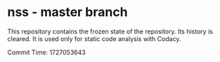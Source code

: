 # nss - master branch

This repository contains the frozen state of the repository.
Its history is cleared. It is used only for static code
analysis with Codacy.

Commit Time: 1727053643